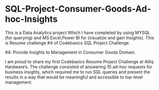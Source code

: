 # SQL-Project-Consumer-Goods-Ad-hoc-Insights
This is a Data Analytics project Which I have completed by using MYSQL (for querying) and MS Excel,Power BI for (visualize and gain Insights). This is Resume challenge #4 of Codebasics SQL Project Challenge.

#4: Provide Insights to Management in Consumer Goods Domain.

I am proud to share my first Codebasics Resume Project Challenge at Atliq Hardware’s. The challenge consisted of answering 10 ad-hoc requests for business insights, which required me to run SQL queries and present the results in a way that would be meaningful and accessible to top-level management.
